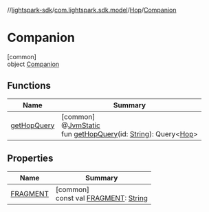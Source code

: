 //[lightspark-sdk](../../../../index.md)/[com.lightspark.sdk.model](../../index.md)/[Hop](../index.md)/[Companion](index.md)

# Companion

[common]\
object [Companion](index.md)

## Functions

| Name | Summary |
|---|---|
| [getHopQuery](get-hop-query.md) | [common]<br>@[JvmStatic](https://kotlinlang.org/api/latest/jvm/stdlib/kotlin.jvm/-jvm-static/index.html)<br>fun [getHopQuery](get-hop-query.md)(id: [String](https://kotlinlang.org/api/latest/jvm/stdlib/kotlin/-string/index.html)): Query&lt;[Hop](../index.md)&gt; |

## Properties

| Name | Summary |
|---|---|
| [FRAGMENT](-f-r-a-g-m-e-n-t.md) | [common]<br>const val [FRAGMENT](-f-r-a-g-m-e-n-t.md): [String](https://kotlinlang.org/api/latest/jvm/stdlib/kotlin/-string/index.html) |
